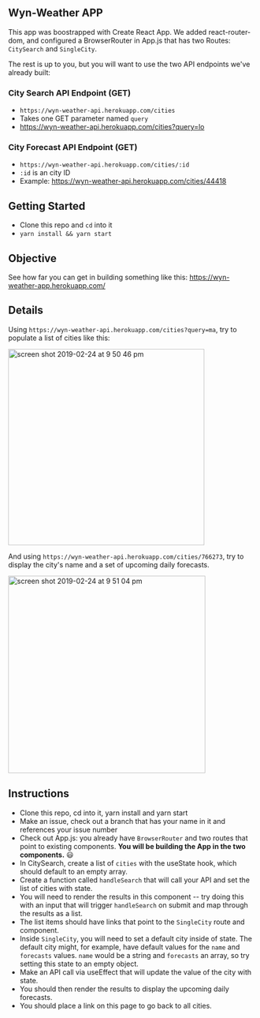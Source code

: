 ## Wyn-Weather APP

This app was boostrapped with Create React App. We added react-router-dom, and configured a BrowserRouter in App.js that has two Routes: `CitySearch` and `SingleCity`.

The rest is up to you, but you will want to use the two API endpoints we've already built:

### City Search API Endpoint (GET)

- `https://wyn-weather-api.herokuapp.com/cities`
- Takes one GET parameter named `query`
- https://wyn-weather-api.herokuapp.com/cities?query=lo

### City Forecast API Endpoint (GET)

- `https://wyn-weather-api.herokuapp.com/cities/:id`
- `:id` is an city ID
- Example: https://wyn-weather-api.herokuapp.com/cities/44418

## Getting Started

- Clone this repo and `cd` into it
- `yarn install && yarn start`

## Objective

See how far you can get in building something like this: https://wyn-weather-app.herokuapp.com/

## Details

Using `https://wyn-weather-api.herokuapp.com/cities?query=ma`, try to populate a list of cities like this:

<img width="398" alt="screen shot 2019-02-24 at 9 50 46 pm" src="https://user-images.githubusercontent.com/8116130/53311330-7ca91000-387e-11e9-99a6-00dcdb063c34.png">

And using `https://wyn-weather-api.herokuapp.com/cities/766273`, try to display the city's name and a set of upcoming daily forecasts.

<img width="400" alt="screen shot 2019-02-24 at 9 51 04 pm" src="https://user-images.githubusercontent.com/8116130/53311391-bd088e00-387e-11e9-92e4-1d58abe80447.png">

## Instructions

- Clone this repo, cd into it, yarn install and yarn start
- Make an issue, check out a branch that has your name in it and references your issue number
- Check out App.js: you already have `BrowserRouter` and two routes that point to existing components. **You will be building the App in the two components.** 😃
- In CitySearch, create a list of `cities` with the useState hook, which should default to an empty array.
- Create a function called `handleSearch` that will call your API and set the list of cities with state.
- You will need to render the results in this component -- try doing this with an input that will trigger `handleSearch` on submit and map through the results as a list.
- The list items should have links that point to the `SingleCity` route and component.
- Inside `SingleCity`, you will need to set a default city inside of state. The default city might, for example, have default values for the `name` and `forecasts` values. `name` would be a string and `forecasts` an array, so try setting this state to an empty object.
- Make an API call via useEffect that will update the value of the city with state.
- You should then render the results to display the upcoming daily forecasts.
- You should place a link on this page to go back to all cities.


